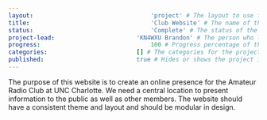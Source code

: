 ```yaml
---
layout:									'project' # The layout to use for the project page. This should never be changed.
title:									'Club Website' # The name of the project.
status:									'Complete' # The status of the project. Values: 'Brainstorming', 'Designing', 'Building', 'Testing', 'Implementing', 'On-Hold', or 'Cancelled'.
project-lead:						'KN4WXU Brandon' # The person who led the project.
progress:								100 # Progress percentage of the project.
categories:							[] # The categories for the project.
published:							true # Hides or shows the project in feeds.
---
```



The purpose of this website is to create an online presence for the Amateur Radio Club at UNC Charlotte. We need a central location to present information to the public as well as other members. The website should have a consistent theme and layout and should be modular in design.
